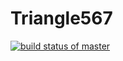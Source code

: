 # Triangle567
[![build status of master](https://travis-ci.org/AkshayLavhagale/Triangle567.svg?branch=master)](https://travis-ci.org/AkshayLavhagale/Triangle567)

